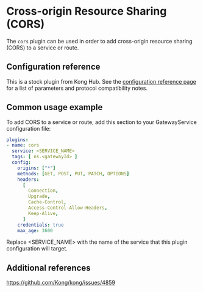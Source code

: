 # Cross-origin Resource Sharing (CORS)

The `cors` plugin can be used in order to add cross-origin resource sharing
(CORS) to a service or route.

## Configuration reference

This is a stock plugin from Kong Hub. See the [configuration reference page](https://docs.konghq.com/hub/kong-inc/cors/configuration)
for a list of parameters and protocol compatibility notes.

## Common usage example

To add CORS to a service or route, add this section to your GatewayService
configuration file:

```yaml
plugins:
- name: cors
  service: <SERVICE_NAME>
  tags: [ ns.<gatewayId> ]
  config:
    origins: ["*"]
    methods: [GET, POST, PUT, PATCH, OPTIONS]
    headers:
      [
        Connection,
        Upgrade,
        Cache-Control,
        Access-Control-Allow-Headers,
        Keep-Alive,
      ]
    credentials: true
    max_age: 3600
```

Replace <SERVICE_NAME> with the name of the service that this plugin
configuration will target.

## Additional references

<https://github.com/Kong/kong/issues/4859>
